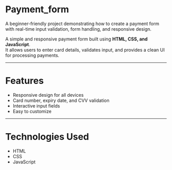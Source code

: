 # Payment_form
A beginner-friendly project demonstrating how to create a payment form with real-time input validation, form handling, and responsive design.

A simple and responsive payment form built using **HTML, CSS, and JavaScript**.  
It allows users to enter card details, validates input, and provides a clean UI for processing payments.

---

# Features
- Responsive design for all devices  
- Card number, expiry date, and CVV validation  
- Interactive input fields  
- Easy to customize  

---

# Technologies Used
- HTML  
- CSS  
- JavaScript  


